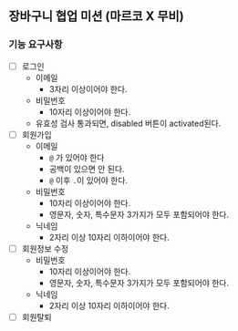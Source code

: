## 장바구니 협업 미션 (마르코 X 무비)

### 기능 요구사항

- [ ] 로그인
  - 이메일
    - 3자리 이상이어야 한다.
  - 비밀번호
    - 10자리 이상이어야 한다.
  * 유효성 검사 통과되면, disabled 버튼이 activated된다.
- [ ] 회원가입
  - 이메일
    - `@` 가 있어야 한다
    - 공백이 있으면 안 된다.
    - `@` 이후 `.`이 있어야 한다.
  - 비밀번호
    - 10자리 이상이어야 한다.
    - 영문자, 숫자, 특수문자 3가지가 모두 포함되어야 한다.
  - 닉네임
    - 2자리 이상 10자리 이하이어야 한다.
- [ ] 회원정보 수정
  - 비밀번호
    - 10자리 이상이어야 한다.
    - 영문자, 숫자, 특수문자 3가지가 모두 포함되어야 한다.
  - 닉네임
    - 2자리 이상 10자리 이하이어야 한다.
- [ ] 회원탈퇴
